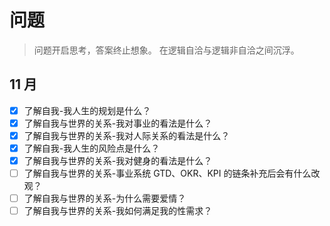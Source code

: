 # 问题
> 问题开启思考，答案终止想象。
> 在逻辑自洽与逻辑非自洽之间沉浮。

## 11 月
- [x] 了解自我-我人生的规划是什么？
- [x] 了解自我与世界的关系-我对事业的看法是什么？
- [x] 了解自我与世界的关系-我对人际关系的看法是什么？
- [x] 了解自我-我人生的风险点是什么？
- [x] 了解自我与世界的关系-我对健身的看法是什么？
- [ ] 了解自我与世界的关系-事业系统 GTD、OKR、KPI 的链条补充后会有什么改观？
- [ ] 了解自我与世界的关系-为什么需要爱情？
- [ ] 了解自我与世界的关系-我如何满足我的性需求？